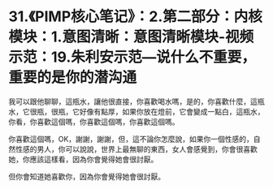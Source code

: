 # 31.《PIMP核心笔记》：2.第二部分：内核模块：1.意图清晰：意图清晰模块-视频示范：19.朱利安示范—说什么不重要，重要的是你的潜沟通

我可以跟他聊聊，這瓶水，讓他很直接，你喜歡喝水嗎，是的，你喜歡什麼，這瓶水，它很瓶，很瓶，它好像有點厚，如果你放在燈前，它會變成一點白，這瓶水，你看，你喜歡這個嗎，你喜歡這個嗎，你喜歡這個嗎。

你喜歡這個嗎，OK，謝謝，謝謝，但，這不論你怎麼說，如果你一個性感的，自然性感的男人，你可以說說，世界上最無聊的東西，女人會感覺到，你會很喜歡她，你應該這樣看，因為你會覺得她會很討厭。

但你會知道她喜歡你，因為你會覺得她會很討厭。